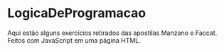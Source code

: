 # LogicaDeProgramacao
Aqui estão alguns exercícios retirados das apostilas Manzano e Faccat. Feitos com JavaScript em uma página HTML.

